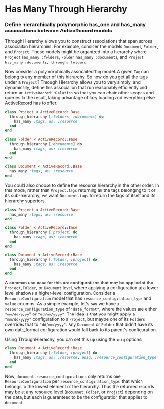# Has Many Through Hierarchy
### Define hierarchically polymorphic has_one and has_many assocaitions between ActiveRecord models

Through Hierarchy allows you to construct associations that span across associaiton hierarchies. For example, consider the models `Document`, `Folder`, and `Project`. These models might be organized into a hierarchy where `Project` `has_many :folders`, `Folder` `has_many :documents`, and `Project` `has_many :documents, through: folders`.

Now consider a polymorphically assocaited `Tag` model. A given `Tag` can belong to any member of this hierarchy. So how do you get all the tags under a `Project`? Through Hierarchy allows you to very simply, and dynamically, define this association that run reasonably efficiently and return an `ActiveRecord::Relation` so that you can chain other scopes and queries to the result, taking advantage of lazy loading and everything else ActiveRecord has to offer.

```ruby
class Project < ActiveRecord::Base
  through_hierarchy [:folders, :documents] do
    has_many :tags, as: :resource
  end
end

class Folder < ActiveRecord::Base
  through_hierarchy [:documents] do
    has_many :tags, as: :resource
  end
end

class Document < ActiveRecord::Base
  has_many :tags, as: :resource
end
```

You could also choose to define the resource hierarchy in the other order. In this mode, rather than `Project.tags` returning all the tags belonging to it or its sub-hierarchy, we want `Document.tags` to return the tags of itself and its hierarchy superiors.

```ruby
class Project < ActiveRecord::Base
  has_many :tags, as: :resource
end

class Folder < ActiveRecord::Base
  through_hierarchy [:project] do
    has_many :tags, as: :resource
  end
end

class Document < ActiveRecord::Base
  through_hierarchy [:folder, :project] do
    has_many :tags, as: :resource
  end
end
```

A common use case for this are configurations that may be applied at the `Project`, `Folder`, or `Document` level, where applying a configuration at a lower level shadows a higher-level configuration. Consider a `ResourceConfiguration` model that has `resource_configuration_type` and `value` columns. As a simple example, let's say we have a `resource_configuration_type` of `"date_format"`, where the values are either `"mm/dd/yyyy`" or `"dd/mm/yyyy"`. The idea is that you might apply a `"mm/dd/yyyy"` configuration to a `Project`, but maybe one of its `Folders` overrides that to `"dd/mm/yyyy"`. Any `Document` or `Folder` that didn't have its own date_format configuration would fall back to its parent's configuration.

Using ThroughHierarchy, you can set this up using the `uniq` options:

```ruby
class Document < ActiveRecord::Base
  through_hierarchy [:folder, :project] do
    has_many :tags, as: :resource, uniq: :resource_configuration_type
  end
end
```

Now, `document.resource_configurations` only returns one `ResourceConfiguration` per `resource_configuration_type`: that which belongs to the lowest element of the hierarchy. Thus the returned records may be at any resource level (`Documnet`, `Folder`, or `Project`) depending on the data, but each is guaranteed to be the configuration that applies to `document`.